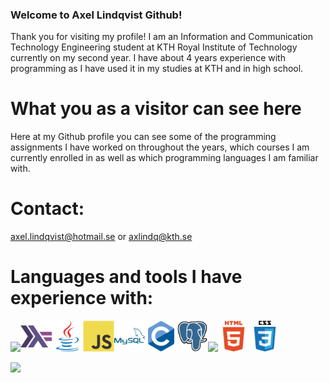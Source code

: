 ### Welcome to Axel Lindqvist Github!

Thank you for visiting my profile! I am an Information and Communication Technology Engineering student at KTH Royal Institute of Technology currently on my second year. 
I have about 4 years experience with programming as I have used it in my studies at KTH and in high school. 

# What you as a visitor can see here

Here at my Github profile you can see some of the programming assignments I have worked on throughout the years, which courses I am currently enrolled in as well as which programming languages I am familiar with.

# Contact:

axel.lindqvist@hotmail.se or axlindq@kth.se

# Languages and tools I have experience with:

<img height=50 src="https://cdn.jsdelivr.net/gh/devicons/devicon/icons/python/python-original.svg"/><img height=50 src="https://github.com/devicons/devicon/blob/v2.15.1/icons/haskell/haskell-original.svg"/><img height=50 src="https://github.com/devicons/devicon/blob/v2.15.1/icons/java/java-original.svg"/><img height=50 src="https://github.com/devicons/devicon/blob/v2.15.1/icons/javascript/javascript-original.svg"/><img height=50 src="https://github.com/devicons/devicon/blob/v2.15.1/icons/mysql/mysql-plain-wordmark.svg"/><img height=50 src="https://github.com/devicons/devicon/blob/v2.15.1/icons/c/c-original.svg"/><img height=50 src="https://github.com/devicons/devicon/blob/v2.15.1/icons/postgresql/postgresql-original.svg"/><img height=50 src="https://www.swi-prolog.org/icons/vector/swipl-logo.svg"/><img height=50 src="https://github.com/devicons/devicon/blob/v2.15.1/icons/html5/html5-plain-wordmark.svg"/><img height=50 src="https://github.com/devicons/devicon/blob/v2.15.1/icons/css3/css3-original-wordmark.svg"/>






<img src="https://github-readme-stats.vercel.app/api/top-langs?username=ProgrammingCookies&layout=compact"/>



<!--
**ProgrammingCookies/ProgrammingCookies** is a ✨ _special_ ✨ repository because its `README.md` (this file) appears on your GitHub profile.

Here are some ideas to get you started:

- 🔭 I’m currently working on ...
- 🌱 I’m currently learning ...
- 👯 I’m looking to collaborate on ...
- 🤔 I’m looking for help with ...
- 💬 Ask me about ...
- 📫 How to reach me: ...
- 😄 Pronouns: ...
- ⚡ Fun fact: ...
-->
